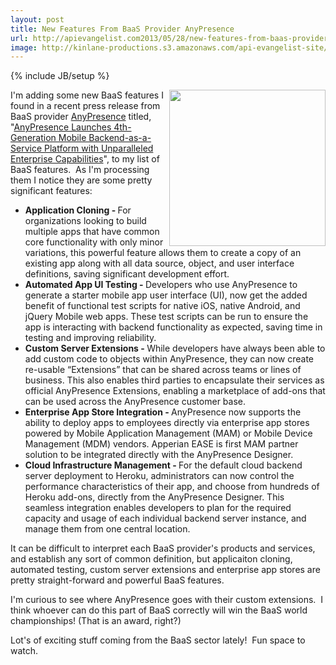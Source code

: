 ```yaml
---
layout: post
title: New Features From BaaS Provider AnyPresence
url: http://apievangelist.com2013/05/28/new-features-from-baas-provider-anypresence/
image: http://kinlane-productions.s3.amazonaws.com/api-evangelist-site/blog/anypresense-logo.png
---
```

{% include JB/setup %}<p>
     <a href="http://www.anypresence.com/" target="_blank"><img src="http://kinlane-productions.s3.amazonaws.com/api-evangelist-site/company/anypresense_logo_New.png"  width="250" align="right" /></a>
</p>
<p>
     I'm adding some new BaaS features I found in a recent press release from BaaS provider <a title="AnyPresence" href="http://www.anypresence.com/">AnyPresence</a> titled, "<a href="http://www.anypresence.com/press-release/AnyPresence_Launches_4th-Generation_Mobile_Backend_as_a_Service_Platform.php">AnyPresence Launches 4th-Generation Mobile Backend-as-a-Service Platform with Unparalleled Enterprise Capabilities</a>", to my list of BaaS features.  As I'm processing them I notice they are some pretty significant features:
</p>
<ul>
     <li>
          <strong>Application Cloning - </strong>For organizations looking to build multiple apps that have common core functionality with only minor variations, this powerful feature allows them to create a copy of an existing app along with all data source, object, and user interface definitions, saving significant development effort.
     </li>
     <li>
          <strong>Automated App UI Testing - </strong>Developers who use AnyPresence to generate a starter mobile app user interface (UI), now get the added benefit of functional test scripts for native iOS, native Android, and jQuery Mobile web apps. These test scripts can be run to ensure the app is interacting with backend functionality as expected, saving time in testing and improving reliability.
     </li>
     <li>
          <strong>Custom Server Extensions - </strong>While developers have always been able to add custom code to objects within AnyPresence, they can now create re-usable “Extensions” that can be shared across teams or lines of business. This also enables third parties to encapsulate their services as official AnyPresence Extensions, enabling a marketplace of add-ons that can be used across the AnyPresence customer base.
     </li>
     <li>
          <strong>Enterprise App Store Integration - </strong>AnyPresence now supports the ability to deploy apps to employees directly via enterprise app stores powered by Mobile Application Management (MAM) or Mobile Device Management (MDM) vendors. Apperian EASE is first MAM partner solution to be integrated directly with the AnyPresence Designer.
     </li>
     <li>
          <strong>Cloud Infrastructure Management - </strong>For the default cloud backend server deployment to Heroku, administrators can now control the performance characteristics of their app, and choose from hundreds of Heroku add-ons, directly from the AnyPresence Designer. This seamless integration enables developers to plan for the required capacity and usage of each individual backend server instance, and manage them from one central location.
     </li>
</ul>
<p>
     It can be difficult to interpret each BaaS provider's products and services, and establish any sort of common definition, but applicaiton cloning, automated testing, custom server extensions and enterprise app stores are pretty straight-forward and powerful BaaS features.
</p>
<p>
     I'm curious to see where AnyPresence goes with their custom extensions.  I think whoever can do this part of BaaS correctly will win the BaaS world championships! (That is an award, right?)
</p>
<p>
     Lot's of exciting stuff coming from the BaaS sector lately!  Fun space to watch.
</p>
